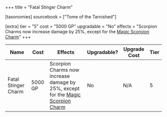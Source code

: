 +++
title = "Fatal Stinger Charm"

[taxonomies]
sourcebook = ["Tome of the Tarnished"]

[extra]
tier = "5"
cost = "5000 GP"
upgradable = "No"
effects = "Scorpion Charms now increase damage by 25%, except for the [Magic Scorpion Charm](@/items/talismans/Magic-Scorpion-Charm.md)"
+++

| Name                          | Cost    | Effects                                                                                           | Upgradable? | Upgrade Cost | Tier |
| ----------------------------- | ------- | ----------------------------------------------------------------------------------------------- | ----------- | ------------ | ---- |
| Fatal Stinger Charm | 5000 GP | Scorpion Charms now increase damage by 25%, except for the [Magic Scorpion Charm](@/items/talismans/Magic-Scorpion-Charm.md) | No | N/A | 5 |
